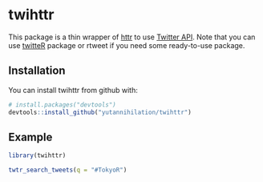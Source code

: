 # twihttr

This package is a thin wrapper of [httr](https://github.com/hadley/httr) to use [Twitter API](https://dev.twitter.com/rest/public).
Note that you can use [twitteR](https://cran.r-project.org/web/packages/twitteR/index.html) package or rtweet if you need some ready-to-use package.

## Installation

You can install twihttr from github with:

```R
# install.packages("devtools")
devtools::install_github("yutannihilation/twihttr")
```

## Example

```R
library(twihttr)

twtr_search_tweets(q = "#TokyoR")
```
